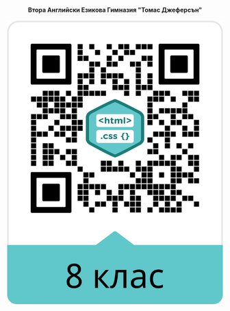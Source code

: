 <p align="center">
<b>Втора Английски Езикова Гимназия "Томас Джеферсън"</b>
<br>
<br>
<img src="img/Gallery_short.png">
</p
  

